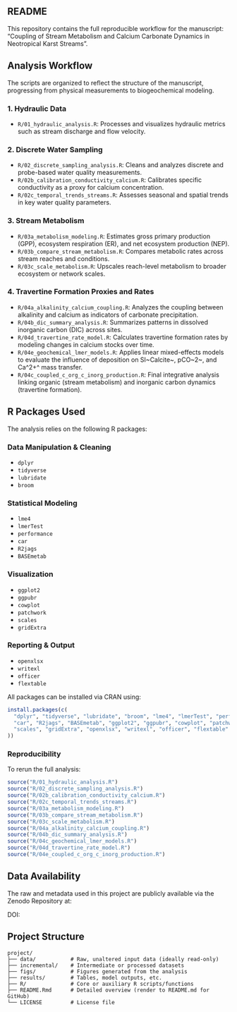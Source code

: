 ## README

This repository contains the full reproducible workflow for the manuscript: “Coupling of Stream Metabolism and Calcium Carbonate Dynamics in Neotropical Karst Streams”.

## Analysis Workflow

The scripts are organized to reflect the structure of the manuscript, progressing from physical measurements to biogeochemical modeling.

### 1. Hydraulic Data

-   `R/01_hydraulic_analysis.R`: Processes and visualizes hydraulic metrics such as stream discharge and flow velocity.

### 2. Discrete Water Sampling

-   `R/02_discrete_sampling_analysis.R`: Cleans and analyzes discrete and probe-based water quality measurements.
-   `R/02b_calibration_conductivity_calcium.R`: Calibrates specific conductivity as a proxy for calcium concentration.
-   `R/02c_temporal_trends_streams.R`: Assesses seasonal and spatial trends in key water quality parameters.

### 3. Stream Metabolism

-   `R/03a_metabolism_modeling.R`: Estimates gross primary production (GPP), ecosystem respiration (ER), and net ecosystem production (NEP).
-   `R/03b_compare_stream_metabolism.R`: Compares metabolic rates across stream reaches and conditions.
-   `R/03c_scale_metabolism.R`: Upscales reach-level metabolism to broader ecosystem or network scales.

### 4. Travertine Formation Proxies and Rates

-   `R/04a_alkalinity_calcium_coupling.R`: Analyzes the coupling between alkalinity and calcium as indicators of carbonate precipitation.
-   `R/04b_dic_summary_analysis.R`: Summarizes patterns in dissolved inorganic carbon (DIC) across sites.
-   `R/04d_travertine_rate_model.R`: Calculates travertine formation rates by modeling changes in calcium stocks over time.
-   `R/04e_geochemical_lmer_models.R`: Applies linear mixed-effects models to evaluate the influence of deposition on SI~Calcite~, pCO~2~, and Ca^2+^ mass transfer.
-   `R/04c_coupled_c_org_c_inorg_production.R`: Final integrative analysis linking organic (stream metabolism) and inorganic carbon dynamics (travertine formation).

## R Packages Used

The analysis relies on the following R packages:

### Data Manipulation & Cleaning

-   `dplyr`
-   `tidyverse`
-   `lubridate`
-   `broom`

### Statistical Modeling

-   `lme4`
-   `lmerTest`
-   `performance`
-   `car`
-   `R2jags`
-   `BASEmetab`

### Visualization

-   `ggplot2`
-   `ggpubr`
-   `cowplot`
-   `patchwork`
-   `scales`
-   `gridExtra`

### Reporting & Output

-   `openxlsx`
-   `writexl`
-   `officer`
-   `flextable`

All packages can be installed via CRAN using:

``` r
install.packages(c(
  "dplyr", "tidyverse", "lubridate", "broom", "lme4", "lmerTest", "performance",
  "car", "R2jags", "BASEmetab", "ggplot2", "ggpubr", "cowplot", "patchwork", 
  "scales", "gridExtra", "openxlsx", "writexl", "officer", "flextable"
))
```

### Reproducibility

To rerun the full analysis:

``` r
source("R/01_hydraulic_analysis.R")
source("R/02_discrete_sampling_analysis.R")
source("R/02b_calibration_conductivity_calcium.R")
source("R/02c_temporal_trends_streams.R")
source("R/03a_metabolism_modeling.R")
source("R/03b_compare_stream_metabolism.R")
source("R/03c_scale_metabolism.R")
source("R/04a_alkalinity_calcium_coupling.R")
source("R/04b_dic_summary_analysis.R")
source("R/04c_geochemical_lmer_models.R")
source("R/04d_travertine_rate_model.R")
source("R/04e_coupled_c_org_c_inorg_production.R")  
```

## Data Availability

The raw and metadata used in this project are publicly available via the Zenodo Repository at:

DOI:

## Project Structure

```
project/
├── data/           # Raw, unaltered input data (ideally read-only)
├── incremental/    # Intermediate or processed datasets
├── figs/           # Figures generated from the analysis
├── results/        # Tables, model outputs, etc.
├── R/              # Core or auxiliary R scripts/functions
├── README.Rmd      # Detailed overview (render to README.md for GitHub)
└── LICENSE         # License file
```

